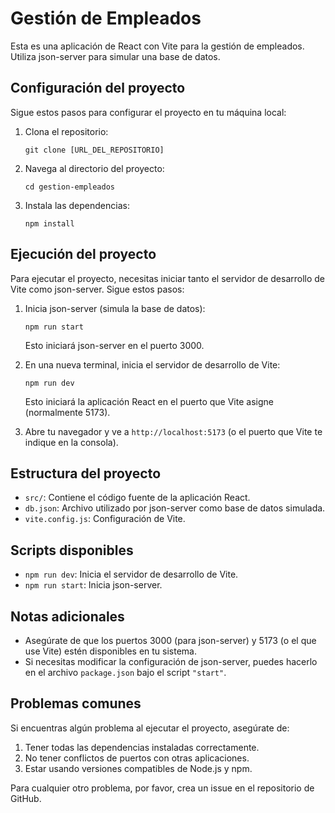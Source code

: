 # Gestión de Empleados

Esta es una aplicación de React con Vite para la gestión de empleados. Utiliza json-server para simular una base de datos.

## Configuración del proyecto

Sigue estos pasos para configurar el proyecto en tu máquina local:

1. Clona el repositorio:

   ```
   git clone [URL_DEL_REPOSITORIO]
   ```
2. Navega al directorio del proyecto:

   ```
   cd gestion-empleados
   ```
3. Instala las dependencias:

   ```
   npm install
   ```

## Ejecución del proyecto

Para ejecutar el proyecto, necesitas iniciar tanto el servidor de desarrollo de Vite como json-server. Sigue estos pasos:

1. Inicia json-server (simula la base de datos):

   ```
   npm run start
   ```

   Esto iniciará json-server en el puerto 3000.
2. En una nueva terminal, inicia el servidor de desarrollo de Vite:

   ```
   npm run dev
   ```

   Esto iniciará la aplicación React en el puerto que Vite asigne (normalmente 5173).
3. Abre tu navegador y ve a `http://localhost:5173` (o el puerto que Vite te indique en la consola).

## Estructura del proyecto

- `src/`: Contiene el código fuente de la aplicación React.
- `db.json`: Archivo utilizado por json-server como base de datos simulada.
- `vite.config.js`: Configuración de Vite.

## Scripts disponibles

- `npm run dev`: Inicia el servidor de desarrollo de Vite.
- `npm run start`: Inicia json-server.

## Notas adicionales

- Asegúrate de que los puertos 3000 (para json-server) y 5173 (o el que use Vite) estén disponibles en tu sistema.
- Si necesitas modificar la configuración de json-server, puedes hacerlo en el archivo `package.json` bajo el script `"start"`.

## Problemas comunes

Si encuentras algún problema al ejecutar el proyecto, asegúrate de:

1. Tener todas las dependencias instaladas correctamente.
2. No tener conflictos de puertos con otras aplicaciones.
3. Estar usando versiones compatibles de Node.js y npm.

Para cualquier otro problema, por favor, crea un issue en el repositorio de GitHub.
